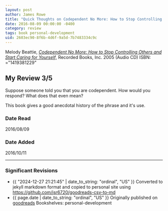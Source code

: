 ```yaml
---
layout: post
author: James Rowe
title: "Quick Thoughts on Codependent No More: How to Stop Controlling Others and Start Caring for Yourself"
date: 2016-08-09 00:00:00 -0400
category: review
tags: book personal-development
uid: 2603ec90-8f6b-4d6f-9a5d-7b7483334c9c
---
```


Melody Beattie, *[Codependent No More: How to Stop Controlling Others and Start Caring for Yourself](https://www.goodreads.com/book/show/2317502)*,  Recorded Books, Inc. 2005 (Audio CD) ISBN: ="1419381229"

## My Review 3/5

Suppose someone told you that you are codependent. How would you respond? What does that even mean?

This book gives a good anecdotal history of the phrase and it's use.

### Date Read
2016/08/09

### Date Added
2016/10/11

---

### Significant Revisions

- {{ "2024-12-27 21:21:45" | date_to_string: "ordinal", "US" }} Converted to jekyll markdown format and copied to personal site using <https://github.com/jsr6720/goodreads-csv-to-md>
- {{ page.date | date_to_string: "ordinal", "US" }} Originally published on [goodreads](https://www.goodreads.com) Bookshelves: personal-development